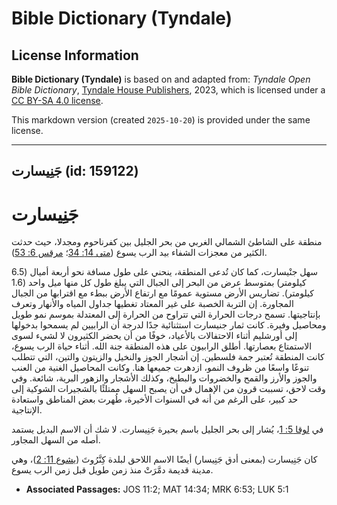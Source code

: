 # Bible Dictionary (Tyndale)

## License Information

**Bible Dictionary (Tyndale)** is based on and adapted from: _Tyndale Open Bible Dictionary_, [Tyndale House Publishers](https://tyndaleopenresources.com/), 2023, which is licensed under a [CC BY-SA 4.0 license](https://creativecommons.org/licenses/by-sa/4.0/legalcode.en).

This markdown version (created `2025-10-20`) is provided under the same license.



--------------------------------

## جَنِيسارت (id: 159122)

جَنِيسارت
=========

منطقة على الشاطئ الشمالي الغربي من بحر الجليل بين كفرناحوم ومجدلا، حيث حدثت الكثير من معجزات الشفاء بيد الرب يسوع ([متى 14: 34](https://ref.ly/Matt14:34)؛ [مرقس 6: 53](https://ref.ly/Mark6:53)).

سهل جنْيسارت، كما كان تُدعى المنطقة، ينحني على طول مسافة نحو أربعة أميال (6\.5 كيلومتر) بمتوسط ​​عرض من البحر إلى الجبال التي يبلغ طول كل منها ميل واحد (1\.6 كيلومتر). تضاريس الأرض مستوية عمومًا مع ارتفاع الأرض ببطء مع اقترابها من الجبال المجاورة. إن التربة الخصبة على غير المعتاد تغطيها جداول المياه والأنهار وتعرف بإنتاجيتها. تسمح درجات الحرارة التي تتراوح من الحرارة إلى المعتدلة بموسم نمو طويل ومحاصيل وفيرة. كانت ثمار جنيسارت استثنائية جدًا لدرجة أن الرابيين لم يسمحوا بدخولها إلى أورشليم أثناء الاحتفالات بالأعياد، خوفًا من أن يحضر الكثيرون لا لشيء لسوى الاستمتاع بعصارتها. أطلق الرابيون على هذه المنطقة جنة الله. أثناء حياة الرب يسوع، كانت المنطقة تُعتبر جمة فلسطين. إن أشجار الجوز والنخيل والزيتون والتين، التي تتطلب تنوعًا واسعًا من ظروف النمو، ازدهرت جميعها هنا. وكانت المحاصيل الغنية من العنب والجوز والأرز والقمح والخضروات والبطيخ، وكذلك الأشجار والزهور البرية، شائعة. وفي وقت لاحق، تسببت قرون من الإهمال في أن يصبح السهل ممتلئًا بالشجيرات الشوكية إلى حد كبير، على الرغم من أنه في السنوات الأخيرة، طُهرت بعض المناطق واستعادة الإنتاجية.

في [لوقا 5: 1](https://ref.ly/Luke5:1)، يُشار إلى بحر الجليل باسم بحيرة جَنِيسارت. لا شك أن الاسم البديل يستمد أصله من السهل المجاور.

كان جَنِيسارت (بمعنى أدق جَنِيسار) أيضًا الاسم اللاحق لبلدة كِنَّرُوتَ ([يشوع 11: 2](https://ref.ly/Josh11:2))، وهي مدينة قديمة دمَّرَتْ منذ زمن طويل قبل زمن الرب يسوع.

* **Associated Passages:** JOS 11:2; MAT 14:34; MRK 6:53; LUK 5:1

